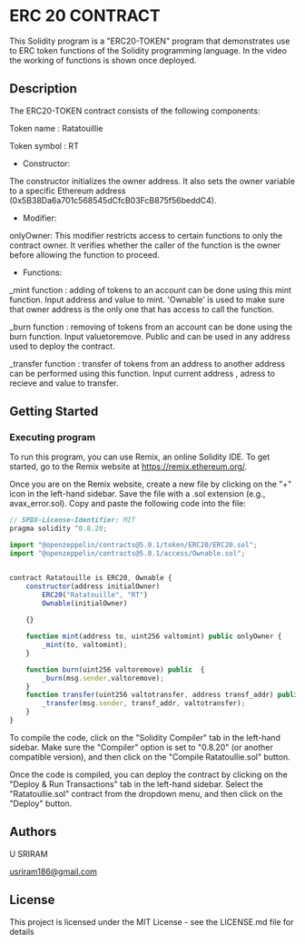 # ERC 20 CONTRACT

This Solidity program is a "ERC20-TOKEN" program that demonstrates use to ERC token functions of the Solidity programming language. In the video the working of functions is shown once deployed.

## Description

The ERC20-TOKEN contract consists of the following components:

Token name : Ratatouillie

Token symbol : RT

- Constructor:

The constructor initializes the owner address. It also sets the owner variable to a specific Ethereum address (0x5B38Da6a701c568545dCfcB03FcB875f56beddC4).
- Modifier:

onlyOwner: This modifier restricts access to certain functions to only the contract owner. It verifies whether the caller of the function is the owner before allowing the function to proceed.
- Functions:
  
_mint function : adding of tokens to an account can be done using this mint function. Input address and value to mint. 'Ownable' is used to make sure that owner address is the only one that has access to call the function.

_burn function : removing of tokens from an account can be done using the burn function. Input valuetoremove. Public and can be used in any address used to deploy the contract.

_transfer function : transfer of tokens from an address to another address can be performed using this function. Input current address , adress to recieve and value to transfer.
## Getting Started

### Executing program

To run this program, you can use Remix, an online Solidity IDE. To get started, go to the Remix website at https://remix.ethereum.org/.

Once you are on the Remix website, create a new file by clicking on the "+" icon in the left-hand sidebar. Save the file with a .sol extension (e.g., avax_error.sol). Copy and paste the following code into the file:

```javascript
// SPDX-License-Identifier: MIT
pragma solidity ^0.8.20;

import "@openzeppelin/contracts@5.0.1/token/ERC20/ERC20.sol";
import "@openzeppelin/contracts@5.0.1/access/Ownable.sol";


contract Ratatouille is ERC20, Ownable {
    constructor(address initialOwner)
        ERC20("Ratatouille", "RT")
        Ownable(initialOwner)
      
    {}

    function mint(address to, uint256 valtomint) public onlyOwner {
        _mint(to, valtomint);
    }

    function burn(uint256 valtoremove) public  {
        _burn(msg.sender,valtoremove);
    }   
    function transfer(uint256 valtotransfer, address transf_addr) public {
        _transfer(msg.sender, transf_addr, valtotransfer);
    }    
}

```


To compile the code, click on the "Solidity Compiler" tab in the left-hand sidebar. Make sure the "Compiler" option is set to "0.8.20" (or another compatible version), and then click on the "Compile Ratatoullie.sol" button.

Once the code is compiled, you can deploy the contract by clicking on the "Deploy & Run Transactions" tab in the left-hand sidebar. Select the "Ratatoullie.sol" contract from the dropdown menu, and then click on the "Deploy" button.


## Authors

U SRIRAM

usriram186@gmail.com

## License
This project is licensed under the MIT License - see the LICENSE.md file for details
